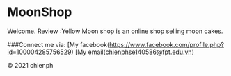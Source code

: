 # MoonShop
Welcome. 
Review :Yellow Moon shop is an online shop selling moon cakes.

###Connect me via: [My facebook(https://www.facebook.com/profile.php?id=100004285756529)
[My email(chienphse140586@fpt.edu.vn)

© 2021 chienph
